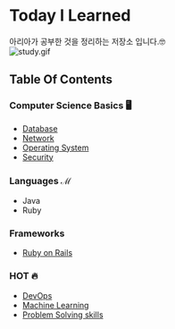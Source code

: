 # Today I Learned
아리아가 공부한 것을 정리하는 저장소 입니다.🤓<br/>
![study.gif](https://i.gifer.com/YK7e.gif)
<br/>

## Table Of Contents
### Computer Science Basics 🖥
- [Database](https://github.com/aria-grande/TIL/tree/master/DB)
- [Network](https://github.com/aria-grande/TIL/tree/master/Network)
- [Operating System](https://github.com/aria-grande/TIL/tree/master/OS)
- [Security](https://github.com/aria-grande/TIL/tree/master/Security)

### Languages ℳ
- Java
- Ruby

### Frameworks
- [Ruby on Rails](https://github.com/aria-grande/TIL/tree/master/Rails)

### HOT 🔥
- [DevOps](https://github.com/aria-grande/TIL/tree/master/DevOps)
- [Machine Learning](https://github.com/aria-grande/TIL/tree/master/ML)
- [Problem Solving skills](https://github.com/aria-grande/TIL/tree/master/PS)
